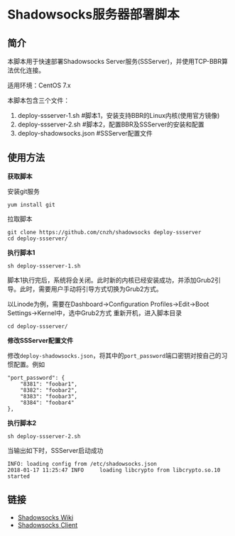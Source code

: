 # Shadowsocks服务器部署脚本

## 简介
本脚本用于快速部署Shadowsocks Server服务(SSServer)，并使用TCP-BBR算法优化连接。

适用环境：CentOS 7.x

本脚本包含三个文件：
1. deploy-ssserver-1.sh #脚本1，安装支持BBR的Linux内核(使用官方镜像)
2. deploy-ssserver-2.sh #脚本2，配置BBR及SSServer的安装和配置
3. deploy-shadowsocks.json #SSServer配置文件

## 使用方法

**获取脚本**

安装git服务
```
yum install git
```
拉取脚本
```
git clone https://github.com/cnzh/shadowsocks deploy-ssserver
cd deploy-ssserver/
```
**执行脚本1**

```
sh deploy-ssserver-1.sh
```
脚本1执行完后，系统将会关闭。此时新的内核已经安装成功，并添加Grub2引导。此时，需要用户手动将引导方式切换为Grub2方式。

以Linode为例，需要在Dashboard->Configuration Profiles->Edit->Boot Settings->Kernel中，选中Grub2方式
重新开机，进入脚本目录
```
cd deploy-ssserver/
```
**修改SSServer配置文件**

修改`deploy-shadowsocks.json`，将其中的`port_password`端口密钥对按自己的习惯配置。例如
```
"port_password": {
    "8381": "foobar1",
    "8382": "foobar2",
    "8383": "foobar3",
    "8384": "foobar4"
},
```
**执行脚本2**

```
sh deploy-ssserver-2.sh
```
当输出如下时，SSServer启动成功
```
INFO: loading config from /etc/shadowsocks.json
2018-01-17 11:25:47 INFO     loading libcrypto from libcrypto.so.10
started
```

## 链接
* [Shadowsocks Wiki](https://github.com/shadowsocks/shadowsocks/wiki)
* [Shadowsocks Client](https://github.com/shadowsocks/shadowsocks-windows/releases)

